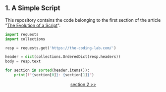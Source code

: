 ## 1. A Simple Script

This repository contains the code belonging to the first section of the article "[The Evolution of a Script](https://the-coding-lab.com/posts/the-evolution-of-a-script/)".

```python
import requests
import collections

resp = requests.get('https://the-coding-lab.com/')

header = dict(collections.OrderedDict(resp.headers))
body = resp.text

for section in sorted(header.items()):
    print(f"{section[0]}: {section[1]}")
```

<div>
<p align="center"> <a href="https://github.com/NiklasTiede/tinyHTTPie/tree/2-Sys-Module">section 2 >></a> </p>
</div>
